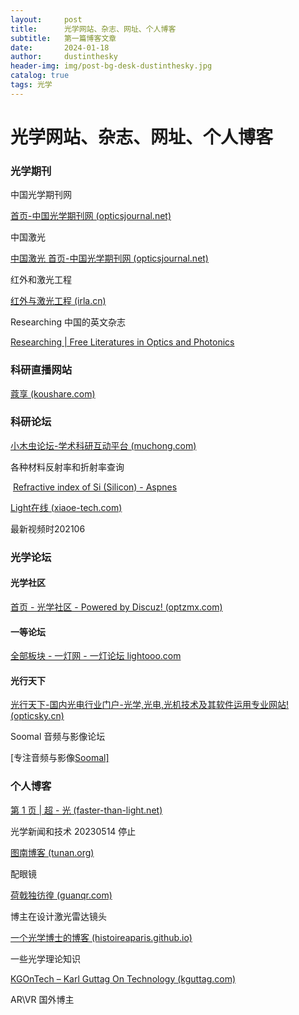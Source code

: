 ```yaml
---
layout:     post
title:      光学网站、杂志、网址、个人博客
subtitle:   第一篇博客文章
date:       2024-01-18
author:     dustinthesky
header-img: img/post-bg-desk-dustinthesky.jpg
catalog: true
tags: 光学
---
```


# 光学网站、杂志、网址、个人博客

### 光学期刊

中国光学期刊网

[首页-中国光学期刊网 (opticsjournal.net)](http://www.opticsjournal.net/Home)

中国激光

[中国激光 首页-中国光学期刊网 (opticsjournal.net)](http://www.opticsjournal.net/Journals/zgjg.cshtml)

红外和激光工程

[红外与激光工程 (irla.cn)](http://www.irla.cn/)

Researching  中国的英文杂志

[Researching | Free Literatures in Optics and Photonics](https://www.researching.cn/)

### 科研直播网站

[蔻享 (koushare.com)](https://www.koushare.com/)

### 科研论坛

[小木虫论坛-学术科研互动平台 (muchong.com)](http://muchong.com/bbs/)

各种材料反射率和折射率查询

​	[Refractive index of Si (Silicon) - Aspnes](https://refractiveindex.info/?shelf=main&book=Si&page=Aspnes)


[Light在线 (xiaoe-tech.com)](https://apprrn5sqzc2398.pc.xiaoe-tech.com/index)

最新视频时202106



### 光学论坛

#### 光学社区

[首页 - 光学社区 - Powered by Discuz! (optzmx.com)](http://www.optzmx.com/portal.php)

#### 一等论坛

[全部板块 - 一灯网 - 一灯论坛 lightooo.com](http://www.lightooo.com/needhome/)

#### 光行天下

[光行天下-国内光电行业门户-光学,光电,光机技术及其软件运用专业网站! (opticsky.cn)](http://www.opticsky.cn/)

Soomal 音频与影像论坛

[专注音频与影像[Soomal\]](http://www.soomal.com/doc/index101000_0001_00.htm)



### 个人博客

[第 1 页 | 超 - 光 (faster-than-light.net)](https://faster-than-light.net/)

光学新闻和技术 20230514 停止

[图南博客 (tunan.org)](https://tunan.org/)

配眼镜

[荷戟独彷徨 (guanqr.com)](https://guanqr.com/)

博主在设计激光雷达镜头

[一个光学博士的博客 (histoireaparis.github.io)](https://histoireaparis.github.io/)

一些光学理论知识

[KGOnTech – Karl Guttag On Technology (kguttag.com)](https://kguttag.com/)

AR\VR 国外博主
